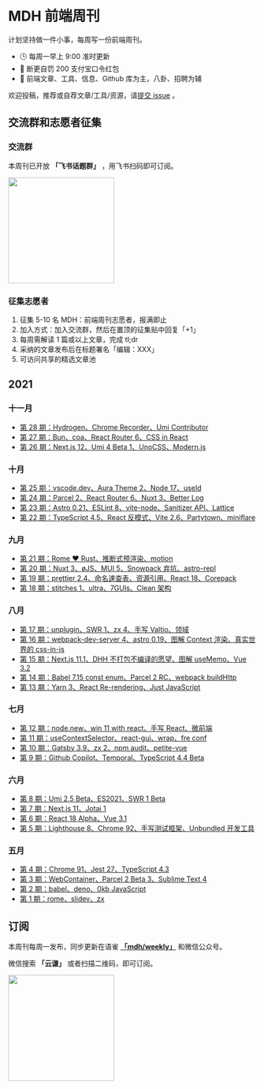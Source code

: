 # MDH 前端周刊

计划坚持做一件小事，每周写一份前端周刊。

* 🕒 每周一早上 9:00 准时更新
* 🥊 断更自罚 200 支付宝口令红包
* 👋 前端文章、工具、信息、Github 库为主，八卦、招聘为辅

欢迎投稿，推荐或自荐文章/工具/资源，请[提交 issue](https://github.com/sorrycc/weekly/issues) 。

## 交流群和志愿者征集

### 交流群

本周刊已开放 **「飞书话题群」** ，用飞书扫码即可订阅。

<img src="https://img.alicdn.com/imgextra/i4/O1CN01Pokf0R1mYTZgqt2Vc_!!6000000004966-0-tps-1140-1332.jpg" width="215" />

### 征集志愿者

1. 征集 5-10 名 MDH：前端周刊志愿者，报满即止
2. 加入方式：加入交流群，然后在置顶的征集贴中回复「+1」
3. 每周需解读 1 篇或以上文章，完成 tl;dr
4. 采纳的文章发布后在标题署名「编辑：XXX」
5. 可访问共享的精选文章池

## 2021

### 十一月

* [第 28 期：Hydrogen、Chrome Recorder、Umi Contributor](./docs/issue-0028.md)
* [第 27 期：Bun、coa、React Router 6、CSS in React](./docs/issue-0027.md)
* [第 26 期：Next.js 12、Umi 4 Beta 1、UnoCSS、Modern.js](./docs/issue-0026.md)

### 十月

* [第 25 期：vscode.dev、Aura Theme 2、Node 17、useId](./docs/issue-0025.md)
* [第 24 期：Parcel 2、React Router 6、Nuxt 3、Better Log](./docs/issue-0024.md)
* [第 23 期：Astro 0.21、ESLint 8、vite-node、Sanitizer API、Lattice](./docs/issue-0023.md)
* [第 22 期：TypeScript 4.5、React 反模式、Vite 2.6、Partytown、miniflare](./docs/issue-0022.md)

### 九月

* [第 21 期：Rome ❤️ Rust、推断式预渲染、motion](./docs/issue-0021.md)
* [第 20 期：Nuxt 3、øJS、MUI 5、Snowpack 弃坑、astro-repl](./docs/issue-0020.md)
* [第 19 期：prettier 2.4、命名速查表、资源引用、React 18、Corepack](./docs/issue-0019.md)
* [第 18 期：stitches 1、ultra、7GUIs、Clean 架构](./docs/issue-0018.md)

### 八月

* [第 17 期：unplugin、SWR 1、zx 4、手写 Valtio、领域](./docs/issue-0017.md)
* [第 16 期：webpack-dev-server 4、astro 0.19、图解 Context 渲染、真实世界的 css-in-js](./docs/issue-0016.md)
* [第 15 期：Next.js 11.1、DHH 不打包不编译的愿望、图解 useMemo、Vue 3.2](./docs/issue-0015.md)
* [第 14 期：Babel 7.15 const enum、Parcel 2 RC、webpack buildHttp](./docs/issue-0014.md)
* [第 13 期：Yarn 3、React Re-rendering、Just JavaScript](./docs/issue-0013.md)

### 七月

* [第 12 期：node.new、win 11 with react、手写 React、微前端](./docs/issue-0012.md)
* [第 11 期：useContextSelector、react-gui、wrap、fre conf](./docs/issue-0011.md)
* [第 10 期：Gatsby 3.9、zx 2、npm audit、petite-vue](./docs/issue-0010.md)
* [第 9 期：Github Copilot、Temporal、TypeScript 4.4 Beta](./docs/issue-0009.md)

### 六月

* [第 8 期：Umi 2.5 Beta、ES2021、SWR 1 Beta](./docs/issue-0008.md)
* [第 7 期：Next.js 11、Jotai 1](./docs/issue-0007.md)
* [第 6 期：React 18 Alpha、Vue 3.1](./docs/issue-0006.md)
* [第 5 期：Lighthouse 8、Chrome 92、手写测试框架、Unbundled 开发工具](./docs/issue-0005.md)

### 五月

* [第 4 期：Chrome 91、Jest 27、TypeScript 4.3](./docs/issue-0004.md)
* [第 3 期：WebContainer、Parcel 2 Beta 3、Sublime Text 4](./docs/issue-0003.md)
* [第 2 期：babel、deno、0kb JavaScript](./docs/issue-0002.md)
* [第 1 期：rome、slidev、zx](./docs/issue-0001.md)

## 订阅

本周刊每周一发布，同步更新在语雀 **[「mdh/weekly」](https://www.yuque.com/mdh/weekly)** 和微信公众号。

微信搜索 **「云谦」** 或者扫描二维码，即可订阅。

<img src="https://img.alicdn.com/imgextra/i1/O1CN01jmrjUx1yw5LcPFMx0_!!6000000006642-0-tps-430-430.jpg" width="215" />

